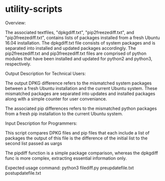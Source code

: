 # utility-scripts


Overview:

The associated textfiles, "dpkgdiff.txt", "pip2freezediff.txt", and "pip3freezediff.txt", contains lists of packages installed from a fresh Ubuntu 16.04 installation.
The dpkgdiff.txt file consists of system packages and is separated into installed and updated packages accordingly.
The pip2freezediff.txt and pip3freezediff.txt files are comprised of python modules that have been installed and updated for python2 and python3, respectively.







Output Description for Technical Users:

The output DPKG difference refers to the mismatched system packages between a fresh Ubuntu installation and the current Ubuntu system.
These mismatched packages are separated into updates and installed packages along with a simple counter for user conveniance.

The associated pip differences refers to the mismatched python packages from a fresh pip installation to the current Ubuntu system.





Input Description for Programmers:

This script compares DPKG files and pip files that each include a list of packages
the output of this file is the difference of the initial list to the second list passed as uargs

The pipdiff function is a simple package comparison, whereas the dpkgdiff func is more complex, extracting essential information only.


Expected usage command: python3 filediff.py preupdatefile.txt postupdatefile.txt

